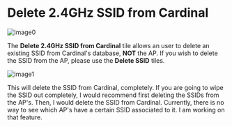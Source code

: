 Delete 2.4GHz SSID from Cardinal
================================

![image0](http://cardinal.mcclunetechnologies.net/wp-content/uploads/2017/10/img_59f7ed5d48542.png)

The **Delete 2.4GHz SSID from Cardinal** tile allows an user to delete
an existing SSID from Cardinal's database, **NOT** the AP. If you wish
to delete the SSID from the AP, please use the **Delete SSID** tiles.

![image1](http://cardinal.mcclunetechnologies.net/wp-content/uploads/2017/10/img_59f7edbc7f6e1.png)

This will delete the SSID from Cardinal, completely. If you are going to
wipe the SSID out completely, I would recommend first deleting the SSIDs
from the AP's. Then, I would delete the SSID from Cardinal. Currently,
there is no way to see which AP's have a certain SSID associated to it.
I am working on that feature.
